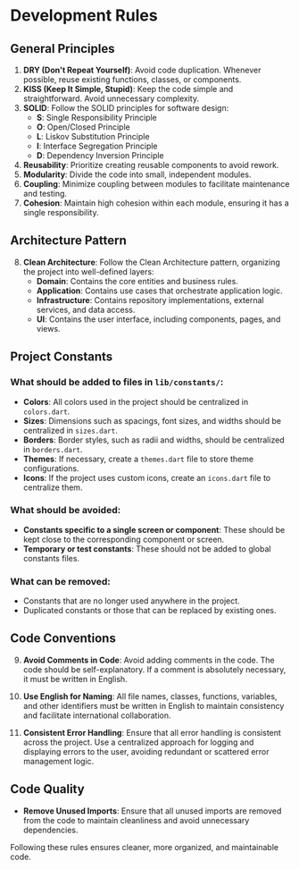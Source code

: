 # Development Rules

## General Principles

1. **DRY (Don't Repeat Yourself)**: Avoid code duplication. Whenever possible, reuse existing functions, classes, or components.
2. **KISS (Keep It Simple, Stupid)**: Keep the code simple and straightforward. Avoid unnecessary complexity.
3. **SOLID**: Follow the SOLID principles for software design:
   - **S**: Single Responsibility Principle
   - **O**: Open/Closed Principle
   - **L**: Liskov Substitution Principle
   - **I**: Interface Segregation Principle
   - **D**: Dependency Inversion Principle
4. **Reusability**: Prioritize creating reusable components to avoid rework.
5. **Modularity**: Divide the code into small, independent modules.
6. **Coupling**: Minimize coupling between modules to facilitate maintenance and testing.
7. **Cohesion**: Maintain high cohesion within each module, ensuring it has a single responsibility.

## Architecture Pattern

8. **Clean Architecture**: Follow the Clean Architecture pattern, organizing the project into well-defined layers:
   - **Domain**: Contains the core entities and business rules.
   - **Application**: Contains use cases that orchestrate application logic.
   - **Infrastructure**: Contains repository implementations, external services, and data access.
   - **UI**: Contains the user interface, including components, pages, and views.

## Project Constants

### What should be added to files in `lib/constants/`:
- **Colors**: All colors used in the project should be centralized in `colors.dart`.
- **Sizes**: Dimensions such as spacings, font sizes, and widths should be centralized in `sizes.dart`.
- **Borders**: Border styles, such as radii and widths, should be centralized in `borders.dart`.
- **Themes**: If necessary, create a `themes.dart` file to store theme configurations.
- **Icons**: If the project uses custom icons, create an `icons.dart` file to centralize them.

### What should be avoided:
- **Constants specific to a single screen or component**: These should be kept close to the corresponding component or screen.
- **Temporary or test constants**: These should not be added to global constants files.

### What can be removed:
- Constants that are no longer used anywhere in the project.
- Duplicated constants or those that can be replaced by existing ones.

## Code Conventions

9. **Avoid Comments in Code**: Avoid adding comments in the code. The code should be self-explanatory. If a comment is absolutely necessary, it must be written in English.

10. **Use English for Naming**: All file names, classes, functions, variables, and other identifiers must be written in English to maintain consistency and facilitate international collaboration.

11. **Consistent Error Handling**: Ensure that all error handling is consistent across the project. Use a centralized approach for logging and displaying errors to the user, avoiding redundant or scattered error management logic.

## Code Quality

- **Remove Unused Imports**: Ensure that all unused imports are removed from the code to maintain cleanliness and avoid unnecessary dependencies.

Following these rules ensures cleaner, more organized, and maintainable code.
